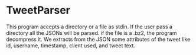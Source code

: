 # TweetParser

This program accepts a directory or a file as stdin. If the user pass a directory all the JSONs will be parsed. 
if the file is a .bz2, the program decompress it. We extracts from the JSON some attributes of the tweet like id, username, timestamp, client used, and tweet text.
